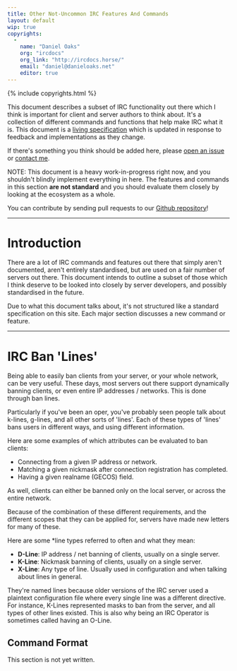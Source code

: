 ```yaml
---
title: Other Not-Uncommon IRC Features And Commands
layout: default
wip: true
copyrights:
  -
    name: "Daniel Oaks"
    org: "ircdocs"
    org_link: "http://ircdocs.horse/"
    email: "daniel@danieloaks.net"
    editor: true
---
```


{% include copyrights.html %}

<div class="note">
    <p>This document describes a subset of IRC functionality out there which I think is important for client and server authors to think about. It's a collection of different commands and functions that help make IRC what it is. This document is a <a href="./about.html#living-specification">living specification</a> which is updated in response to feedback and implementations as they change.</p>
    <p>If there's something you think should be added here, please <a href="https://github.com/ircdocs/modern-irc/issues">open an issue</a> or <a href="mailto:daniel@danieloaks.net">contact me</a>.</p>
</div>

<div class="warning">
    <p>NOTE: This document is a heavy work-in-progress right now, and you shouldn't blindly implement everything in here. The features and commands in this section <strong>are not standard</strong> and you should evaluate them closely by looking at the ecosystem as a whole.</p>
    <p>You can contribute by sending pull requests to our <a href="https://github.com/ircdocs/modern-irc">Github repository</a>!</p>
</div>

<div id="printable-toc" style="display: none"></div>

---


# Introduction

There are a lot of IRC commands and features out there that simply aren't documented, aren't entirely standardised, but are used on a fair number of servers out there. This document intends to outline a subset of those which I think deserve to be looked into closely by server developers, and possibly standardised in the future.

Due to what this document talks about, it's not structured like a standard specification on this site. Each major section discusses a new command or feature.


---


# IRC Ban 'Lines'

Being able to easily ban clients from your server, or your whole network, can be very useful. These days, most servers out there support dynamically banning clients, or even entire IP addresses / networks. This is done through ban lines.

Particularly if you've been an oper, you've probably seen people talk about k-lines, g-lines, and all other sorts of 'lines'. Each of these types of 'lines' bans users in different ways, and using different information.

Here are some examples of which attributes can be evaluated to ban clients:

- Connecting from a given IP address or network.
- Matching a given nickmask after connection registration has completed.
- Having a given realname (GECOS) field.

As well, clients can either be banned only on the local server, or across the entire network.

Because of the combination of these different requirements, and the different scopes that they can be applied for, servers have made new letters for many of these.

Here are some *line types referred to often and what they mean:

- **D-Line**: IP address / net banning of clients, usually on a single server.
- **K-Line**: Nickmask banning of clients, usually on a single server.
- **X-Line**: Any type of line. Usually used in configuration and when talking about lines in general.

They're named lines because older versions of the IRC server used a plaintext configuration file where every single line was a different directive. For instance, K-Lines represented masks to ban from the server, and all types of other lines existed. This is also why being an IRC Operator is sometimes called having an O-Line.


## Command Format

This section is not yet written.
